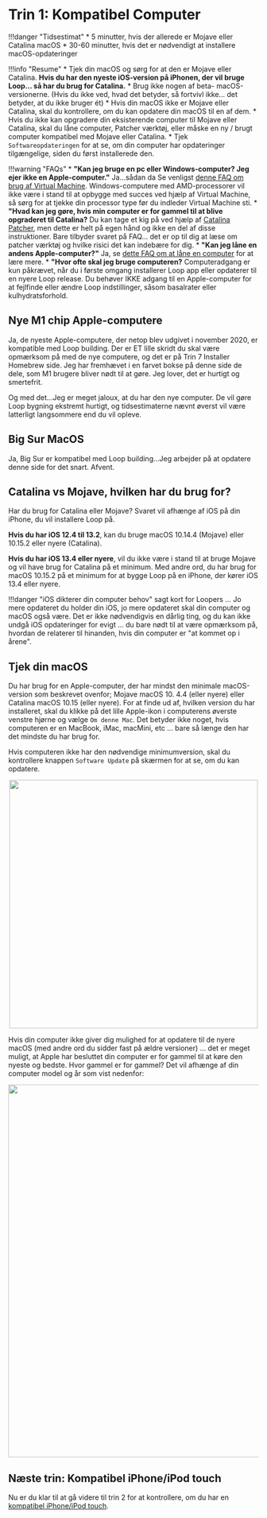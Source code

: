 # Trin 1: Kompatibel Computer

!!!danger "Tidsestimat"
    * 5 minutter, hvis der allerede er Mojave eller Catalina macOS
    * 30-60 minutter, hvis det er nødvendigt at installere macOS-opdateringer

!!!info "Resume"
    * Tjek din macOS og sørg for at den er Mojave eller Catalina. **Hvis du har den nyeste iOS-version på iPhonen, der vil bruge Loop... så har du brug for Catalina.**
    * Brug ikke nogen af beta- macOS-versionerne. (Hvis du ikke ved, hvad det betyder, så fortvivl ikke... det betyder, at du ikke bruger ét)
    * Hvis din macOS ikke er Mojave eller Catalina, skal du kontrollere, om du kan opdatere din macOS til en af dem.
    * Hvis du ikke kan opgradere din eksisterende computer til Mojave eller Catalina, skal du låne computer, Patcher værktøj, eller måske en ny / brugt computer kompatibel med Mojave eller Catalina.
    * Tjek `Softwareopdateringen` for at se, om din computer har opdateringer tilgængelige, siden du først installerede den.

!!!warning "FAQs"
    * **"Kan jeg bruge en pc eller Windows-computer? Jeg ejer ikke en Apple-computer."** Ja...sådan da Se venligst [denne FAQ om brug af Virtual Machine](https://loopkit.github.io/loopdocs/faqs/FAQs/#can-i-use-a-pc-or-windows-computer-to-build). Windows-computere med AMD-processorer vil ikke være i stand til at opbygge med succes ved hjælp af Virtual Machine, så sørg for at tjekke din processor type før du indleder Virtual Machine sti.
    * **"Hvad kan jeg gøre, hvis min computer er for gammel til at blive opgraderet til Catalina?** Du kan tage et kig på ved hjælp af [Catalina Patcher](http://dosdude1.com/catalina/), men dette er helt på egen hånd og ikke en del af disse instruktioner. Bare tilbyder svaret på FAQ... det er op til dig at læse om patcher værktøj og hvilke risici det kan indebære for dig.
    * **"Kan jeg låne en andens Apple-computer?"** Ja, se [dette FAQ om at låne en computer](https://loopkit.github.io/loopdocs/faqs/FAQs/#do-i-need-to-own-my-own-apple-computer) for at lære mere.
    * **"Hvor ofte skal jeg bruge computeren?** Computeradgang er kun påkrævet, når du i første omgang installerer Loop app eller opdaterer til en nyere Loop release. Du behøver IKKE adgang til en Apple-computer for at fejlfinde eller ændre Loop indstillinger, såsom basalrater eller kulhydratsforhold.

## Nye M1 chip Apple-computere

Ja, de nyeste Apple-computere, der netop blev udgivet i november 2020, er kompatible med Loop building. Der er ET lille skridt du skal være opmærksom på med de nye computere, og det er på Trin 7 Installer Homebrew side. Jeg har fremhævet i en farvet bokse på denne side de dele, som M1 brugere bliver nødt til at gøre. Jeg lover, det er hurtigt og smertefrit.

Og med det...Jeg er meget jaloux, at du har den nye computer. De vil gøre Loop bygning ekstremt hurtigt, og tidsestimaterne nævnt øverst vil være latterligt langsommere end du vil opleve.

## Big Sur MacOS

Ja, Big Sur er kompatibel med Loop building...Jeg arbejder på at opdatere denne side for det snart. Afvent.

## Catalina vs Mojave, hvilken har du brug for?

Har du brug for Catalina eller Mojave? Svaret vil afhænge af iOS på din iPhone, du vil installere Loop på.

**Hvis du har iOS 12.4 til 13.2**, kan du bruge macOS 10.14.4 (Mojave) eller 10.15.2 eller nyere (Catalina).

**Hvis du har iOS 13.4 eller nyere**, vil du ikke være i stand til at bruge Mojave og vil have brug for Catalina på et minimum. Med andre ord, du har brug for macOS 10.15.2 på et minimum for at bygge Loop på en iPhone, der kører iOS 13.4 eller nyere.

!!!danger "iOS dikterer din computer behov" sagt kort for Loopers ... Jo mere opdateret du holder din iOS, jo mere opdateret skal din computer og macOS også være. Det er ikke nødvendigvis en dårlig ting, og du kan ikke undgå iOS opdateringer for evigt ... du bare nødt til at være opmærksom på, hvordan de relaterer til hinanden, hvis din computer er "at kommet op i årene".

## Tjek din macOS
Du har brug for en Apple-computer, der har mindst den minimale macOS-version som beskrevet ovenfor; Mojave macOS 10. 4.4 (eller nyere) eller Catalina macOS 10.15 (eller nyere). For at finde ud af, hvilken version du har installeret, skal du klikke på det lille Apple-ikon i computerens øverste venstre hjørne og vælge `Om denne Mac`. Det betyder ikke noget, hvis computeren er en MacBook, iMac, macMini, etc ... bare så længe den har det mindste du har brug for.

Hvis computeren ikke har den nødvendige minimumversion, skal du kontrollere knappen `Software Update` på skærmen for at se, om du kan opdatere.

<p align="center">
<img src="https://loopkit.github.io/loopdocs/build/img/macosx.png" width="500">
</p>

Hvis din computer ikke giver dig mulighed for at opdatere til de nyere macOS (med andre ord du sidder fast på ældre versioner) ... det er meget muligt, at Apple har besluttet din computer er for gammel til at køre den nyeste og bedste. Hvor gammel er for gammel? Det vil afhænge af din computer model og år som vist nedenfor:

<p align="center">
<img src="https://loopkit.github.io/loopdocs/build/img/mojave-minimum.png" width="750">
</p>

## Næste trin: Kompatibel iPhone/iPod touch

Nu er du klar til at gå videre til trin 2 for at kontrollere, om du har en [kompatibel iPhone/iPod touch](https://loopkit.github.io/loopdocs/build/step2/).
